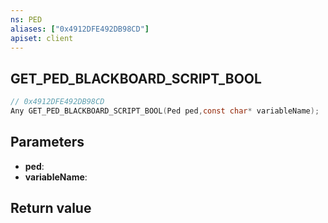 ```yaml
---
ns: PED
aliases: ["0x4912DFE492DB98CD"]
apiset: client
---
```

## GET_PED_BLACKBOARD_SCRIPT_BOOL

```c
// 0x4912DFE492DB98CD
Any GET_PED_BLACKBOARD_SCRIPT_BOOL(Ped ped,const char* variableName);
```


## Parameters
* **ped**:
* **variableName**:

## Return value
